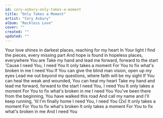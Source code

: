 ```yaml
---
id: cory-asbury-only-takes-a-moment
title: "Only Takes a Moment"
artist: "Cory Asbury"
album: "Reckless Love"
cover: ""
created: ""
updated: ""
---
```


Your love shines in darkest places, reaching for my heart
In Your light I find the pieces, every missing part
And hope is found in hopeless places, everywhere You are
Take my hand and lead me forward, forward to the start
'Cause I need You, I need You
It only takes a moment
For You to fix what's broken in me
I need You
If You can give the blind man vision, open up my eyes
Lead me out beyond my questions, where faith will be my sight
If You can heal the weak and wounded, You can heal my heart
Take my hand and lead me forward, forward to the start
I need You, I need You
It only takes a moment
For You to fix what's broken in me
I need You
You've been there from the beginning, You have walked this road
And call my name and I'll keep running, 'til I'm finally home
I need You, I need You (2x)
It only takes a moment
For You to fix what's broken
It only takes a moment
For You to fix what's broken in me
And I need You